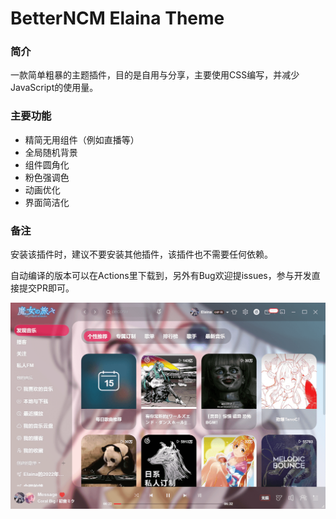 # BetterNCM Elaina Theme

### 简介

一款简单粗暴的主题插件，目的是自用与分享，主要使用CSS编写，并减少JavaScript的使用量。

### 主要功能

* 精简无用组件（例如直播等）
* 全局随机背景
* 组件圆角化
* 粉色强调色
* 动画优化
* 界面简洁化

### 备注

安装该插件时，建议不要安装其他插件，该插件也不需要任何依赖。

自动编译的版本可以在Actions里下载到，另外有Bug欢迎提issues，参与开发直接提交PR即可。

![screenshot01](preview.png)